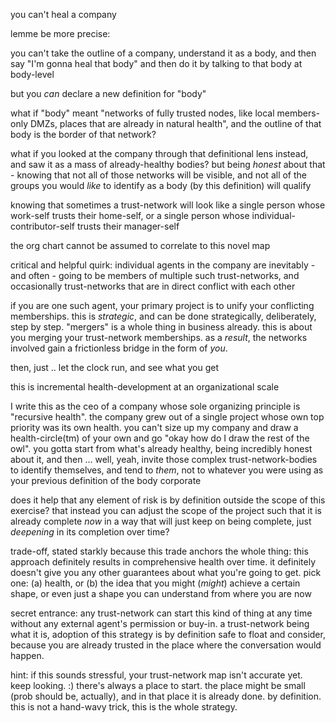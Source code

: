 you can't heal a company

lemme be more precise:

you can't take the outline of a company, understand it as a body, and then say "I'm gonna heal that body" and then do it by talking to that body at body-level

but you *can* declare a new definition for "body"

what if "body" meant "networks of fully trusted nodes, like local members-only DMZs, places that are already in natural health", and the outline of that body is the border of that network?

what if you looked at the company through that definitional lens instead, and saw it as a mass of already-healthy bodies? but being *honest* about that - knowing that not all of those networks will be visible, and not all of the groups you would *like* to identify as a body (by this definition) will qualify

knowing that sometimes a trust-network will look like a single person whose work-self trusts their home-self, or a single person whose individual-contributor-self trusts their manager-self

the org chart cannot be assumed to correlate to this novel map

critical and helpful quirk: individual agents in the company are inevitably - and often - going to be members of multiple such trust-networks, and occasionally trust-networks that are in direct conflict with each other

if you are one such agent, your primary project is to unify your conflicting memberships. this is *strategic*, and can be done strategically, deliberately, step by step. "mergers" is a whole thing in business already. this is about you merging your trust-network memberships. as a *result*, the networks involved gain a frictionless bridge in the form of *you*.

then, just .. let the clock run, and see what you get

this is incremental health-development at an organizational scale

I write this as the ceo of a company whose sole organizing principle is "recursive health". the company grew out of a single project whose own top priority was its own health. you can't size up my company and draw a health-circle(tm) of your own and go "okay how do I draw the rest of the owl". you gotta start from what's already healthy, being incredibly honest about it, and then ... well, yeah, invite those complex trust-network-bodies to identify themselves, and tend to *them*, not to whatever you were using as your previous definition of the body corporate

does it help that any element of risk is by definition outside the scope of this exercise? that instead you can adjust the scope of the project such that it is already complete *now* in a way that will just keep on being complete, just *deepening* in its completion over time?

trade-off, stated starkly because this trade anchors the whole thing: this approach definitely results in comprehensive health over time. it definitely doesn't give you any other guarantees about what you're going to get. pick one: (a) health, or (b) the idea that you might (*might*) achieve a certain shape, or even just a shape you can understand from where you are now

secret entrance: any trust-network can start this kind of thing at any time without any external agent's permission or buy-in. a trust-network being what it is, adoption of this strategy is by definition safe to float and consider, because you are already trusted in the place where the conversation would happen.

hint: if this sounds stressful, your trust-network map isn't accurate yet. keep looking. :) there's always a place to start. the place might be small (prob should be, actually), and in that place it is already done. by definition. this is not a hand-wavy trick, this is the whole strategy.
